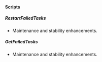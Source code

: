 
#### Scripts
##### RestartFailedTasks
- Maintenance and stability enhancements.
##### GetFailedTasks
- Maintenance and stability enhancements.
